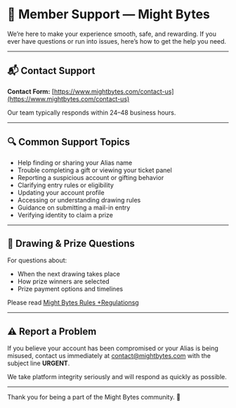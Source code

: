 # 🤝 Member Support — Might Bytes

We’re here to make your experience smooth, safe, and rewarding. If you ever have questions or run into issues, here’s how to get the help you need.

---

## 📬 Contact Support

**Contact Form:** [https://www.mightbytes.com/contact-us](https://www.mightbytes.com/contact-us)  

Our team typically responds within 24–48 business hours.

---

## 🔍 Common Support Topics

- Help finding or sharing your Alias name  
- Trouble completing a gift or viewing your ticket panel  
- Reporting a suspicious account or gifting behavior  
- Clarifying entry rules or eligibility  
- Updating your account profile  
- Accessing or understanding drawing rules  
- Guidance on submitting a mail-in entry  
- Verifying identity to claim a prize

---

## 📌 Drawing & Prize Questions

For questions about:
- When the next drawing takes place  
- How prize winners are selected  
- Prize payment options and timelines  

Please read [Might Bytes Rules +Regulationsg](https://www.mightbytes.com)

---

## ⚠️ Report a Problem

If you believe your account has been compromised or your Alias is being misused, contact us immediately at [contact@mightbytes.com](mailto:contact@mightbytes.com) with the subject line **URGENT**.

We take platform integrity seriously and will respond as quickly as possible.

---

Thank you for being a part of the Might Bytes community. 💛
